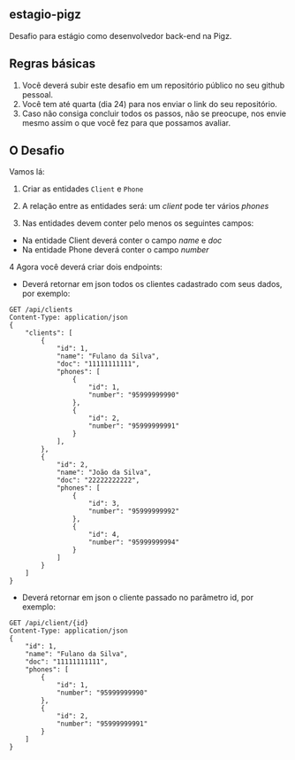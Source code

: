 ## estagio-pigz
Desafio para estágio como desenvolvedor back-end na Pigz. 

## Regras básicas
1. Você deverá subir este desafio em um repositório público no seu github pessoal.
2. Você tem até quarta (dia 24) para nos enviar o link do seu repositório.
3. Caso não consiga concluir todos os passos, não se preocupe, nos envie mesmo assim o que você fez para que possamos avaliar.

## O Desafio

Vamos lá:
1. Criar as entidades `Client` e `Phone`
2. A relação entre as entidades será: um *client* pode ter vários *phones*

3. Nas entidades devem conter pelo menos os seguintes campos:
- Na entidade Client deverá conter o campo *name* e *doc*
- Na entidade Phone deverá conter o campo *number*

4 Agora você deverá criar dois endpoints:

- Deverá retornar em json todos os clientes cadastrado com seus dados, por exemplo:

```http
GET /api/clients
Content-Type: application/json
{
    "clients": [    
        {
            "id": 1,
            "name": "Fulano da Silva",
            "doc": "11111111111",
            "phones": [
                {
                    "id": 1,
                    "number": "95999999990"
                },
                {
                    "id": 2,
                    "number": "95999999991"
                }
            ],
        },
        {
            "id": 2,
            "name": "João da Silva",
            "doc": "22222222222",
            "phones": [
                {
                    "id": 3,
                    "number": "95999999992"
                },
                {
                    "id": 4,
                    "number": "95999999994"
                }
            ]
        }
    ]
}
```

- Deverá retornar em json o cliente passado no parâmetro id, por exemplo:

```http
GET /api/client/{id}
Content-Type: application/json
{
    "id": 1,
    "name": "Fulano da Silva",
    "doc": "11111111111",
    "phones": [
        {
            "id": 1,
            "number": "95999999990"
        },
        {
            "id": 2,
            "number": "95999999991"
        }
    ]
}
```
